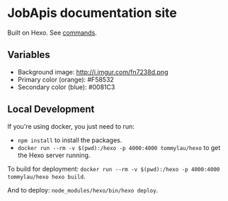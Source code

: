 # JobApis documentation site

Built on Hexo. See [commands](https://hexo.io/docs/commands.html).

## Variables
- Background image: http://i.imgur.com/fn7238d.png
- Primary color (orange): #F58532
- Secondary color (blue): #0081C3

## Local Development

If you're using docker, you just need to run:

- `npm install` to install the packages.
- `docker run --rm -v $(pwd):/hexo -p 4000:4000 tommylau/hexo` to get the Hexo server running.

To build for deployment: `docker run --rm -v $(pwd):/hexo -p 4000:4000 tommylau/hexo hexo build`.

And to deploy: `node_modules/hexo/bin/hexo deploy`.
